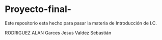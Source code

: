 # Proyecto-final-

Este repositorio esta hecho para pasar la materia de Introducción de I.C.

 RODRIGUEZ ALAN
 Garces Jesus 
 Valdez Sebastián
 
